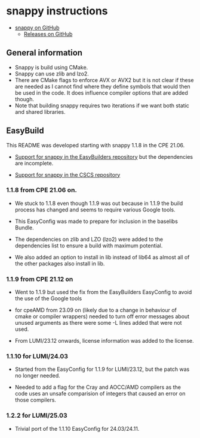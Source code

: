 # snappy instructions

-   [snappy on GitHub](https://github.com/google/snappy)
    -   [Releases on GitHub](https://github.com/google/snappy/releases)

## General information

-   Snappy is build using CMake.
-   Snappy can use zlib and lzo2.
-   There are CMake flags to enforce AVX or AVX2 but it is not clear if these
    are needed as I cannot find where they define symbols that would then be
    used in the code. It does influence compiler options that are added though.
-   Note that building snappy requires two iterations if we want both static
    and shared libraries.

## EasyBuild

This README was developed starting with snappy 1.1.8 in the CPE 21.06.

-   [Support for snappy in the EasyBuilders repository](https://github.com/easybuilders/easybuild-easyconfigs/tree/develop/easybuild/easyconfigs/s/snappy)
    but the dependencies are incomplete.

-   [Support for snappy in the CSCS repository](https://github.com/eth-cscs/production/tree/master/easybuild/easyconfigs/s/snappy)

### 1.1.8 from CPE 21.06 on.

-   We stuck to 1.1.8 even though 1.1.9 was out because in 1.1.9 the build process
    has changed and seems to require various Google tools.

-   This EasyConfig was made to prepare for inclusion in the baselibs Bundle.

-   The dependencies on zlib and LZO (lzo2) were added to the dependencies list to ensure
    a build with maximum potential.

-   We also added an option to install in lib instead of lib64 as almost all of the other
    packages also install in lib.


### 1.1.9 from CPE 21.12 on

-   Went to 1.1.9 but used the fix from the EasyBuilders EasyConfig to avoid the use
    of the Google tools

-   for cpeAMD from 23.09 on (likely due to a change in behaviour of cmake or compiler 
    wrappers) needed to turn off error messages about unused arguments as there were 
    some -L lines added that were not used.
    
-   From LUMI/23.12 onwards, license information was added to the license.


### 1.1.10 for LUMI/24.03

-   Started from the EasyConfig for 1.1.9 for LUMI/23.12, but the patch was no longer needed.
  
-   Needed to add a flag for the Cray and AOCC/AMD compilers as the code uses an unsafe comparision of 
    integers that caused an error on those compilers.


### 1.2.2 for LUMI/25.03

-   Trivial port of the 1.1.10 EasyConfig for 24.03/24.11.
